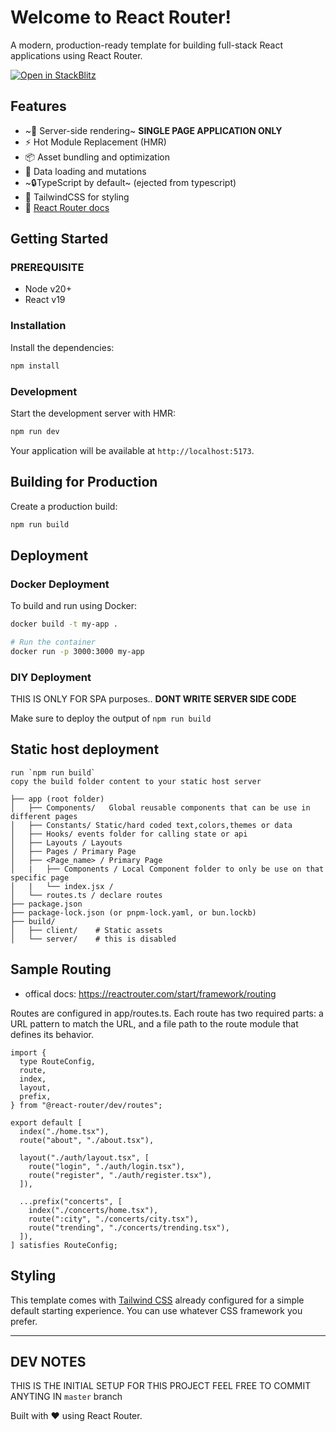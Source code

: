 # Welcome to React Router!

A modern, production-ready template for building full-stack React applications using React Router.

[![Open in StackBlitz](https://developer.stackblitz.com/img/open_in_stackblitz.svg)](https://stackblitz.com/github/remix-run/react-router-templates/tree/main/default)

## Features

- ~🚀 Server-side rendering~ **SINGLE PAGE APPLICATION ONLY**
- ⚡️ Hot Module Replacement (HMR)
- 📦 Asset bundling and optimization
- 🔄 Data loading and mutations
- ~🔒TypeScript by default~ (ejected from typescript)
- 🎉 TailwindCSS for styling
- 📖 [React Router docs](https://reactrouter.com/)

## Getting Started

### PREREQUISITE 
- Node v20+
- React v19

### Installation

Install the dependencies:

```bash
npm install
```

### Development

Start the development server with HMR:

```bash
npm run dev
```

Your application will be available at `http://localhost:5173`.

## Building for Production

Create a production build:

```bash
npm run build
```

## Deployment

### Docker Deployment

To build and run using Docker:

```bash
docker build -t my-app .

# Run the container
docker run -p 3000:3000 my-app
```

### DIY Deployment

THIS IS ONLY FOR SPA purposes.. **DONT WRITE SERVER SIDE CODE**

Make sure to deploy the output of `npm run build`

## Static host deployment 
    run `npm run build` 
    copy the build folder content to your static host server

```
├── app (root folder) 
│   ├── Components/   Global reusable components that can be use in different pages 
│   ├── Constants/ Static/hard coded text,colors,themes or data
│   ├── Hooks/ events folder for calling state or api  
│   ├── Layouts / Layouts   
│   ├── Pages / Primary Page 
│   ├── <Page_name> / Primary Page 
│   |   ├── Components / Local Component folder to only be use on that specific page 
│   |   └── index.jsx / 
│   └── routes.ts / declare routes  
├── package.json
├── package-lock.json (or pnpm-lock.yaml, or bun.lockb)
├── build/
│   ├── client/    # Static assets
│   └── server/    # this is disabled
```

## Sample Routing 

- offical docs: https://reactrouter.com/start/framework/routing

Routes are configured in app/routes.ts. Each route has two required parts: a URL pattern to match the URL, and a file path to the route module that defines its behavior.

```
import {
  type RouteConfig,
  route,
  index,
  layout,
  prefix,
} from "@react-router/dev/routes";

export default [
  index("./home.tsx"),
  route("about", "./about.tsx"),

  layout("./auth/layout.tsx", [
    route("login", "./auth/login.tsx"),
    route("register", "./auth/register.tsx"),
  ]),

  ...prefix("concerts", [
    index("./concerts/home.tsx"),
    route(":city", "./concerts/city.tsx"),
    route("trending", "./concerts/trending.tsx"),
  ]),
] satisfies RouteConfig;

```


## Styling

This template comes with [Tailwind CSS](https://tailwindcss.com/) already configured for a simple default starting experience. You can use whatever CSS framework you prefer.

---

## DEV NOTES

THIS IS THE INITIAL SETUP FOR THIS PROJECT
FEEL FREE TO COMMIT ANYTING IN `master` branch

Built with ❤️ using React Router.
